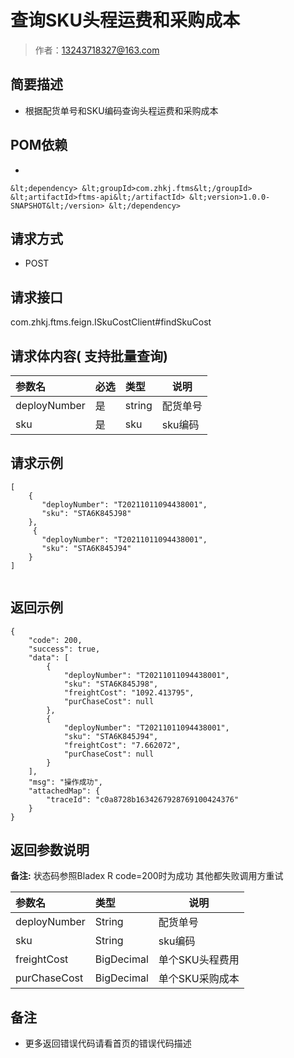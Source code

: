 # 查询SKU头程运费和采购成本

> 作者：13243718327@163.com

## 简要描述

- 根据配货单号和SKU编码查询头程运费和采购成本

## POM依赖
-   
`
        &lt;dependency>
			&lt;groupId>com.zhkj.ftms&lt;/groupId>
			&lt;artifactId>ftms-api&lt;/artifactId>
			&lt;version>1.0.0-SNAPSHOT&lt;/version>
		&lt;/dependency>
	`
 
## 请求方式
- POST 

## 请求接口
com.zhkj.ftms.feign.ISkuCostClient#findSkuCost
## 请求体内容( 支持批量查询)

|参数名|必选|类型|说明|
|:----    |:---|:----- |-----   |
|deployNumber |是  |string |配货单号   |
|sku |是  |sku | sku编码    |

## 请求示例
``` 
[
    {
       "deployNumber": "T20211011094438001",
       "sku": "STA6K845J98"
    },
     {
       "deployNumber": "T20211011094438001",
       "sku": "STA6K845J94"
    }
]


```
## 返回示例 

``` 
{
    "code": 200,
    "success": true,
    "data": [
        {
            "deployNumber": "T20211011094438001",
            "sku": "STA6K845J98",
            "freightCost": "1092.413795",
            "purChaseCost": null
        },
        {
            "deployNumber": "T20211011094438001",
            "sku": "STA6K845J94",
            "freightCost": "7.662072",
            "purChaseCost": null
        }
    ],
    "msg": "操作成功",
    "attachedMap": {
        "traceId": "c0a8728b1634267928769100424376"
    }
}
```

## 返回参数说明 
**备注:** 状态码参照Bladex R code=200时为成功 其他都失败调用方重试

|参数名|类型|说明|
|:-----  |:-----|-----                           |
|deployNumber |String   |配货单号  |
|sku |String   |sku编码  |
|freightCost |BigDecimal   |单个SKU头程费用  |
|purChaseCost |BigDecimal   |单个SKU采购成本  |

## 备注 

- 更多返回错误代码请看首页的错误代码描述